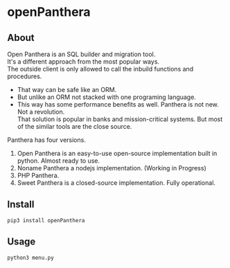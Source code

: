 # openPanthera

## About

Open Panthera is an SQL builder and migration tool. \
It's a different approach from the most popular ways. \
The outside client is only allowed to call the inbuild functions and procedures.
 - That way can be safe like an ORM.
 - But unlike an ORM not stacked with one programing language.
 - This way has some performance benefits as well.
Panthera is not new. Not a revolution. \
That solution is popular in banks and mission-critical systems. But most of the similar tools are the close source. 


Panthera has four versions.
   1. Open Panthera is an easy-to-use open-source implementation built in python. Almost ready to use.
   2. Noname Panthera a nodejs implementation. (Working in Progress)
   3. PHP Panthera.
   4. Sweet Panthera is a closed-source implementation. Fully operational.



## Install

```
pip3 install openPanthera

```


## Usage

```
python3 menu.py
```
